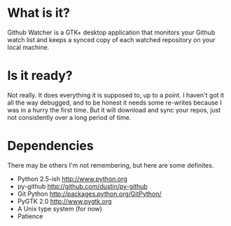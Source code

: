 # What is it?

Github Watcher is a GTK+ desktop application that monitors your Github watch list and keeps a synced copy of each watched repository on your local machine.

# Is it ready?

Not really.  It does everything it is supposed to, up to a point.  I haven't got it all the way debugged, and to be honest it needs some re-writes because I was in a hurry the first time.  But it will download and sync your repos, just not consistently over a long period of time.

# Dependencies

There may be others I'm not remembering, but here are some definites.

* Python 2.5-ish <http://www.python.org>
* py-github <http://github.com/dustin/py-github>
* Git Python <http://packages.python.org/GitPython/>
* PyGTK 2.0 <http://www.pygtk.org>
* A Unix type system (for now)
* Patience
